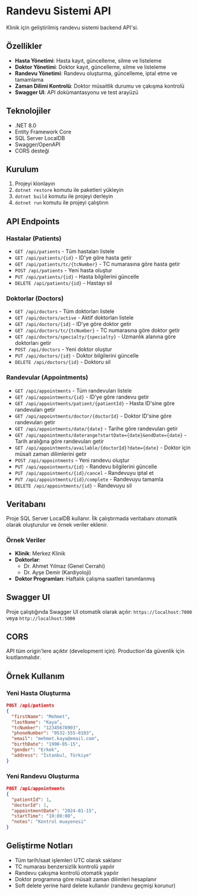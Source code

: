 # Randevu Sistemi API

Klinik için geliştirilmiş randevu sistemi backend API'si.

## Özellikler

- **Hasta Yönetimi**: Hasta kayıt, güncelleme, silme ve listeleme
- **Doktor Yönetimi**: Doktor kayıt, güncelleme, silme ve listeleme
- **Randevu Yönetimi**: Randevu oluşturma, güncelleme, iptal etme ve tamamlama
- **Zaman Dilimi Kontrolü**: Doktor müsaitlik durumu ve çakışma kontrolü
- **Swagger UI**: API dokümantasyonu ve test arayüzü

## Teknolojiler

- .NET 8.0
- Entity Framework Core
- SQL Server LocalDB
- Swagger/OpenAPI
- CORS desteği

## Kurulum

1. Projeyi klonlayın
2. `dotnet restore` komutu ile paketleri yükleyin
3. `dotnet build` komutu ile projeyi derleyin
4. `dotnet run` komutu ile projeyi çalıştırın

## API Endpoints

### Hastalar (Patients)

- `GET /api/patients` - Tüm hastaları listele
- `GET /api/patients/{id}` - ID'ye göre hasta getir
- `GET /api/patients/tc/{tcNumber}` - TC numarasına göre hasta getir
- `POST /api/patients` - Yeni hasta oluştur
- `PUT /api/patients/{id}` - Hasta bilgilerini güncelle
- `DELETE /api/patients/{id}` - Hastayı sil

### Doktorlar (Doctors)

- `GET /api/doctors` - Tüm doktorları listele
- `GET /api/doctors/active` - Aktif doktorları listele
- `GET /api/doctors/{id}` - ID'ye göre doktor getir
- `GET /api/doctors/tc/{tcNumber}` - TC numarasına göre doktor getir
- `GET /api/doctors/specialty/{specialty}` - Uzmanlık alanına göre doktorları getir
- `POST /api/doctors` - Yeni doktor oluştur
- `PUT /api/doctors/{id}` - Doktor bilgilerini güncelle
- `DELETE /api/doctors/{id}` - Doktoru sil

### Randevular (Appointments)

- `GET /api/appointments` - Tüm randevuları listele
- `GET /api/appointments/{id}` - ID'ye göre randevu getir
- `GET /api/appointments/patient/{patientId}` - Hasta ID'sine göre randevuları getir
- `GET /api/appointments/doctor/{doctorId}` - Doktor ID'sine göre randevuları getir
- `GET /api/appointments/date/{date}` - Tarihe göre randevuları getir
- `GET /api/appointments/daterange?startDate={date}&endDate={date}` - Tarih aralığına göre randevuları getir
- `GET /api/appointments/available/{doctorId}?date={date}` - Doktor için müsait zaman dilimlerini getir
- `POST /api/appointments` - Yeni randevu oluştur
- `PUT /api/appointments/{id}` - Randevu bilgilerini güncelle
- `PUT /api/appointments/{id}/cancel` - Randevuyu iptal et
- `PUT /api/appointments/{id}/complete` - Randevuyu tamamla
- `DELETE /api/appointments/{id}` - Randevuyu sil

## Veritabanı

Proje SQL Server LocalDB kullanır. İlk çalıştırmada veritabanı otomatik olarak oluşturulur ve örnek veriler eklenir.

### Örnek Veriler

- **Klinik**: Merkez Klinik
- **Doktorlar**:
  - Dr. Ahmet Yılmaz (Genel Cerrahi)
  - Dr. Ayşe Demir (Kardiyoloji)
- **Doktor Programları**: Haftalık çalışma saatleri tanımlanmış

## Swagger UI

Proje çalıştığında Swagger UI otomatik olarak açılır: `https://localhost:7000` veya `http://localhost:5000`

## CORS

API tüm origin'lere açıktır (development için). Production'da güvenlik için kısıtlanmalıdır.

## Örnek Kullanım

### Yeni Hasta Oluşturma

```json
POST /api/patients
{
  "firstName": "Mehmet",
  "lastName": "Kaya",
  "tcNumber": "12345678903",
  "phoneNumber": "0532-555-0103",
  "email": "mehmet.kaya@email.com",
  "birthDate": "1990-05-15",
  "gender": "Erkek",
  "address": "İstanbul, Türkiye"
}
```

### Yeni Randevu Oluşturma

```json
POST /api/appointments
{
  "patientId": 1,
  "doctorId": 1,
  "appointmentDate": "2024-01-15",
  "startTime": "10:00:00",
  "notes": "Kontrol muayenesi"
}
```

## Geliştirme Notları

- Tüm tarih/saat işlemleri UTC olarak saklanır
- TC numarası benzersizlik kontrolü yapılır
- Randevu çakışma kontrolü otomatik yapılır
- Doktor programına göre müsait zaman dilimleri hesaplanır
- Soft delete yerine hard delete kullanılır (randevu geçmişi korunur)

